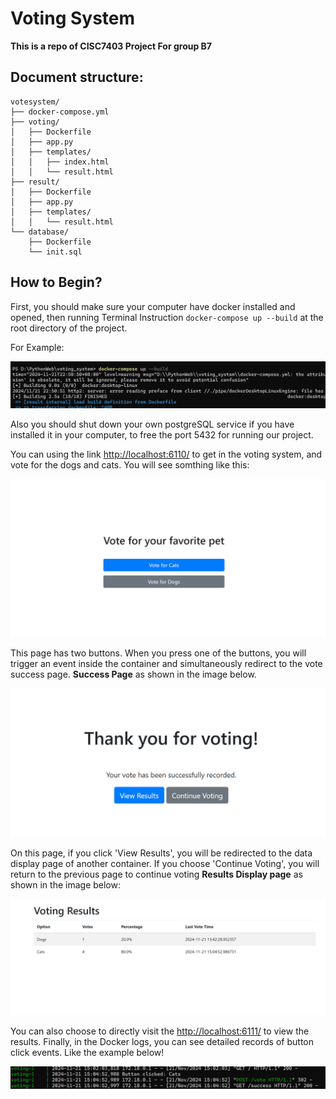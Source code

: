 # Voting System 

**This is a repo of CISC7403 Project For group B7**

## Document structure: 	

```
votesystem/
├── docker-compose.yml
├── voting/
│   ├── Dockerfile
│   ├── app.py
│   ├── templates/
│   │   ├── index.html
│   │   └── result.html
├── result/
│   ├── Dockerfile
│   ├── app.py
│   ├── templates/
│   │   └── result.html
└── database/
    ├── Dockerfile
    └── init.sql
```

## How to Begin?

First, you should make sure your computer have docker installed and opened, then running Terminal Instruction `docker-compose up --build`  at the root directory of the project.

For Example:

![example.png](images%2Fexample.png)

Also you should shut down your own postgreSQL service if you have installed it in your computer, to free the port 5432 for running our project.

You can using the link  <http://localhost:6110/> to get in the voting system, and vote for the dogs and cats.
You will see somthing like this:

![voting.png](images%2Fvoting.png)

This page has two buttons. When you press one of the buttons, you will trigger an event inside the container and simultaneously redirect to the vote success page.
**Success Page** as shown in the image below.

![success.png](images%2Fsuccess.png)

On this page, if you click 'View Results', you will be redirected to the data display page of another container. If you choose 'Continue Voting', you will return to the previous page to continue voting
**Results Display page** as shown in the image below:

![results.png](images%2Fresults.png)

You can also choose to directly visit the <http://localhost:6111/> to view the results.
Finally, in the Docker logs, you can see detailed records of button click events. Like the example below!

![log.png](images%2Flog.png)
